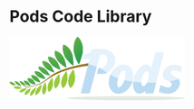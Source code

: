 <script>{
    "title": "Pods Code Library"
    }
</script>

# Pods Code Library

![Pods](/resources/test/pods-logo-hoz-rgb.png)
